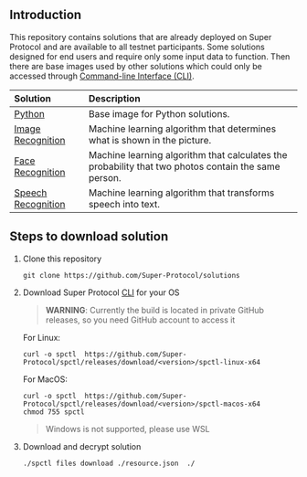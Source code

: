 ## Introduction

This repository contains solutions that are already deployed on Super Protocol and are available to all testnet participants. Some solutions designed for end users and require only some input data to function. Then there are base images used by other solutions which could only be accessed through [Command-line Interface (CLI)](https://github.com/Super-Protocol/spctl).

|Solution|Description|
| :- | :- |
|[Python](./Python)|Base image for Python solutions.|
|[Image Recognition](./Image%20Recognition)|Machine learning algorithm that determines what is shown in the picture.|
|[Face Recognition](./Face%20Recognition)|Machine learning algorithm that calculates the probability that two photos contain the same person.|
|[Speech Recognition](./Speech%20Recognition)|Machine learning algorithm that transforms speech into text.|

## Steps to download solution

1. Clone this repository
   ```
   git clone https://github.com/Super-Protocol/solutions
   ```

2. Download Super Protocol [CLI](https://github.com/Super-Protocol/spctl/releases) for your OS
   > **WARNING**: Currently the build is located in private GitHub releases, so you need GitHub account to access it

   For Linux:
   ```
   curl -o spctl  https://github.com/Super-Protocol/spctl/releases/download/<version>/spctl-linux-x64
   ```

   For MacOS:
   ```
   curl -o spctl  https://github.com/Super-Protocol/spctl/releases/download/<version>/spctl-macos-x64
   chmod 755 spctl
   ```
   > Windows is not supported, please use WSL

3. Download and decrypt solution
   ```
   ./spctl files download ./resource.json  ./
   ```